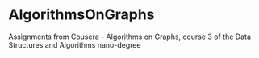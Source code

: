 # AlgorithmsOnGraphs
Assignments from Cousera - Algorithms on Graphs, course 3 of the Data Structures and Algorithms nano-degree

